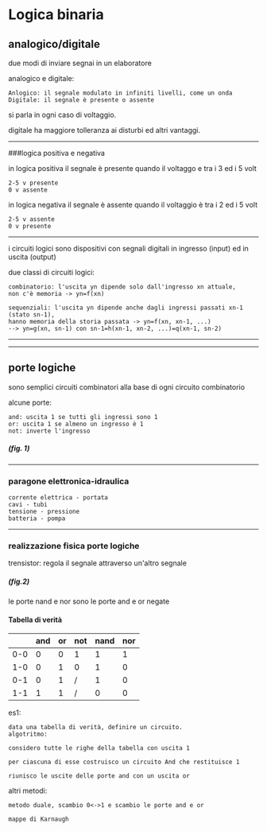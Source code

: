 # Logica binaria

## analogico/digitale

due modi di inviare segnai in un elaboratore

analogico e digitale:

    Anlogico: il segnale modulato in infiniti livelli, come un onda
    Digitale: il segnale è presente o assente

si parla in ogni caso di voltaggio.

digitale ha maggiore tolleranza ai disturbi ed altri vantaggi.

---
###logica positiva e negativa

in logica positiva il segnale è presente quando il voltaggo e tra i 3 ed i 5 volt

    2-5 v presente
    0 v assente

in logica negativa il segnale è assente quando il voltaggio è tra i 2 ed i 5 volt

    2-5 v assente
    0 v presente
---
i circuiti logici sono dispositivi con segnali digitali in ingresso (input) ed in uscita (output)

due classi di circuiti logici:

    combinatorio: l'uscita yn dipende solo dall'ingresso xn attuale, 
    non c'è memoria -> yn=f(xn)

    sequenziali: l'uscita yn dipende anche dagli ingressi passati xn-1 (stato sn-1),
    hanno memoria della storia passata -> yn=f(xn, xn-1, ...)
    --> yn=g(xn, sn-1) con sn-1=h(xn-1, xn-2, ...)=q(xn-1, sn-2)

---
---
## porte logiche
sono semplici circuiti combinatori alla base di ogni circuito combinatorio

alcune porte:

    and: uscita 1 se tutti gli ingressi sono 1
    or: uscita 1 se almeno un ingresso è 1
    not: inverte l'ingresso

##### (fig. 1)

---
### paragone elettronica-idraulica

    corrente elettrica - portata
    cavi - tubi
    tensione - pressione
    batteria - pompa

---
### realizzazione fisica porte logiche

trensistor: regola il segnale attraverso un'altro segnale

##### (fig.2)

le porte nand e nor sono le porte and e or negate

#### Tabella di verità
|     | and | or | not | nand | nor |
|-----|-----|----|-----|------|-----|
| 0-0 | 0   | 0  | 1   | 1    | 1   |
| 1-0 | 0   | 1  | 0   | 1    | 0   |
| 0-1 | 0   | 1  | /   | 1    | 0   |
| 1-1 | 1   | 1  | /   | 0    | 0   | 

es1:
    
    data una tabella di verità, definire un circuito.
    algotritmo:

    considero tutte le righe della tabella con uscita 1

    per ciascuna di esse costruisco un circuito And che restituisce 1

    riunisco le uscite delle porte and con un uscita or

altri metodi:

    metodo duale, scambio 0<->1 e scambio le porte and e or

    mappe di Karnaugh
